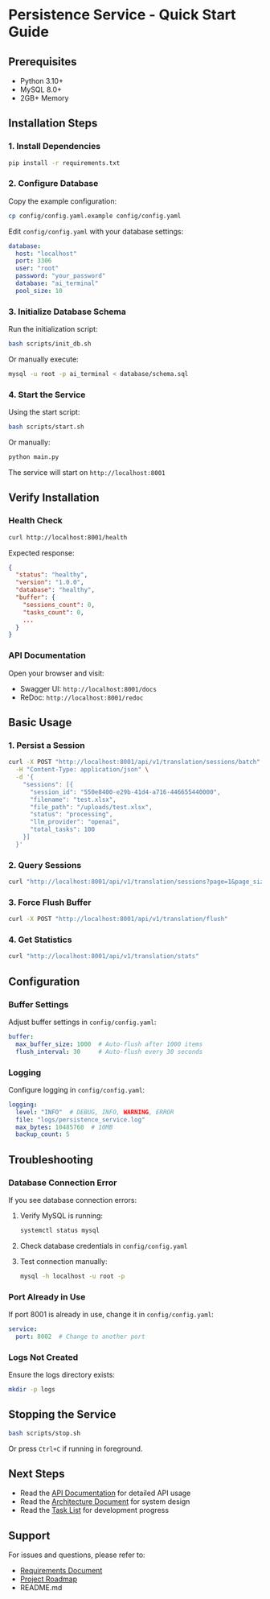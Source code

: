 # Persistence Service - Quick Start Guide

## Prerequisites

- Python 3.10+
- MySQL 8.0+
- 2GB+ Memory

## Installation Steps

### 1. Install Dependencies

```bash
pip install -r requirements.txt
```

### 2. Configure Database

Copy the example configuration:

```bash
cp config/config.yaml.example config/config.yaml
```

Edit `config/config.yaml` with your database settings:

```yaml
database:
  host: "localhost"
  port: 3306
  user: "root"
  password: "your_password"
  database: "ai_terminal"
  pool_size: 10
```

### 3. Initialize Database Schema

Run the initialization script:

```bash
bash scripts/init_db.sh
```

Or manually execute:

```bash
mysql -u root -p ai_terminal < database/schema.sql
```

### 4. Start the Service

Using the start script:

```bash
bash scripts/start.sh
```

Or manually:

```bash
python main.py
```

The service will start on `http://localhost:8001`

## Verify Installation

### Health Check

```bash
curl http://localhost:8001/health
```

Expected response:
```json
{
  "status": "healthy",
  "version": "1.0.0",
  "database": "healthy",
  "buffer": {
    "sessions_count": 0,
    "tasks_count": 0,
    ...
  }
}
```

### API Documentation

Open your browser and visit:
- Swagger UI: `http://localhost:8001/docs`
- ReDoc: `http://localhost:8001/redoc`

## Basic Usage

### 1. Persist a Session

```bash
curl -X POST "http://localhost:8001/api/v1/translation/sessions/batch" \
  -H "Content-Type: application/json" \
  -d '{
    "sessions": [{
      "session_id": "550e8400-e29b-41d4-a716-446655440000",
      "filename": "test.xlsx",
      "file_path": "/uploads/test.xlsx",
      "status": "processing",
      "llm_provider": "openai",
      "total_tasks": 100
    }]
  }'
```

### 2. Query Sessions

```bash
curl "http://localhost:8001/api/v1/translation/sessions?page=1&page_size=20"
```

### 3. Force Flush Buffer

```bash
curl -X POST "http://localhost:8001/api/v1/translation/flush"
```

### 4. Get Statistics

```bash
curl "http://localhost:8001/api/v1/translation/stats"
```

## Configuration

### Buffer Settings

Adjust buffer settings in `config/config.yaml`:

```yaml
buffer:
  max_buffer_size: 1000  # Auto-flush after 1000 items
  flush_interval: 30     # Auto-flush every 30 seconds
```

### Logging

Configure logging in `config/config.yaml`:

```yaml
logging:
  level: "INFO"  # DEBUG, INFO, WARNING, ERROR
  file: "logs/persistence_service.log"
  max_bytes: 10485760  # 10MB
  backup_count: 5
```

## Troubleshooting

### Database Connection Error

If you see database connection errors:

1. Verify MySQL is running:
   ```bash
   systemctl status mysql
   ```

2. Check database credentials in `config/config.yaml`

3. Test connection manually:
   ```bash
   mysql -h localhost -u root -p
   ```

### Port Already in Use

If port 8001 is already in use, change it in `config/config.yaml`:

```yaml
service:
  port: 8002  # Change to another port
```

### Logs Not Created

Ensure the logs directory exists:

```bash
mkdir -p logs
```

## Stopping the Service

```bash
bash scripts/stop.sh
```

Or press `Ctrl+C` if running in foreground.

## Next Steps

- Read the [API Documentation](docs/TRANSLATION_API.md) for detailed API usage
- Read the [Architecture Document](docs/ARCHITECTURE_V2.md) for system design
- Read the [Task List](docs/TASKLIST.md) for development progress

## Support

For issues and questions, please refer to:
- [Requirements Document](docs/REQUIREMENTS_V2.md)
- [Project Roadmap](docs/ROADMAP.md)
- README.md